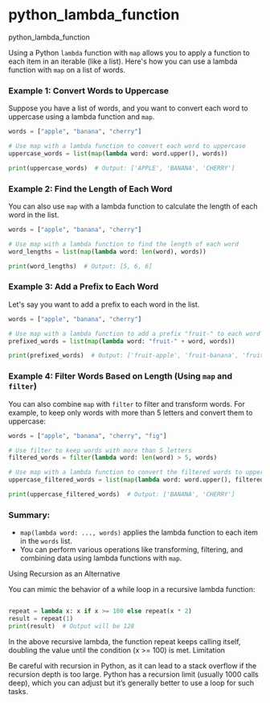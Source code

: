 # python_lambda_function
python_lambda_function 

Using a Python `lambda` function with `map` allows you to apply a function to each item in an iterable (like a list). Here's how you can use a lambda function with `map` on a list of words.

### Example 1: Convert Words to Uppercase
Suppose you have a list of words, and you want to convert each word to uppercase using a lambda function and `map`.

```python
words = ["apple", "banana", "cherry"]

# Use map with a lambda function to convert each word to uppercase
uppercase_words = list(map(lambda word: word.upper(), words))

print(uppercase_words)  # Output: ['APPLE', 'BANANA', 'CHERRY']
```

### Example 2: Find the Length of Each Word
You can also use `map` with a lambda function to calculate the length of each word in the list.

```python
words = ["apple", "banana", "cherry"]

# Use map with a lambda function to find the length of each word
word_lengths = list(map(lambda word: len(word), words))

print(word_lengths)  # Output: [5, 6, 6]
```

### Example 3: Add a Prefix to Each Word
Let's say you want to add a prefix to each word in the list.

```python
words = ["apple", "banana", "cherry"]

# Use map with a lambda function to add a prefix "fruit-" to each word
prefixed_words = list(map(lambda word: "fruit-" + word, words))

print(prefixed_words)  # Output: ['fruit-apple', 'fruit-banana', 'fruit-cherry']
```

### Example 4: Filter Words Based on Length (Using `map` and `filter`)
You can also combine `map` with `filter` to filter and transform words. For example, to keep only words with more than 5 letters and convert them to uppercase:

```python
words = ["apple", "banana", "cherry", "fig"]

# Use filter to keep words with more than 5 letters
filtered_words = filter(lambda word: len(word) > 5, words)

# Use map with a lambda function to convert the filtered words to uppercase
uppercase_filtered_words = list(map(lambda word: word.upper(), filtered_words))

print(uppercase_filtered_words)  # Output: ['BANANA', 'CHERRY']
```

### Summary:
- `map(lambda word: ..., words)` applies the lambda function to each item in the `words` list.
- You can perform various operations like transforming, filtering, and combining data using lambda functions with `map`.


Using Recursion as an Alternative

You can mimic the behavior of a while loop in a recursive lambda function:

```python

repeat = lambda x: x if x >= 100 else repeat(x * 2)
result = repeat(1)
print(result)  # Output will be 128
```

In the above recursive lambda, the function repeat keeps calling itself, doubling the value until the condition (x >= 100) is met.
Limitation

Be careful with recursion in Python, as it can lead to a stack overflow if the recursion depth is too large. Python has a recursion limit (usually 1000 calls deep), which you can adjust but it’s generally better to use a loop for such tasks.
